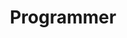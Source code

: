---
layout: work-with-us-layout

title: Programmer

description: <p class=simple-content>At Fields of View, we design games and simulations to make better policy.<br>A programmer in Fields of View will work on various projects for FoV, developing tools as per the project requirements and providing assistance to the other teams in developing digital content. The ability to estimate development time and the ability to adapt to deliver reliable quality code is highly valued.<br>Fields of View is an interdisciplinary group - therefore, the developer is expected to work with people from diverse backgrounds. The developer will be working on multiple projects - therefore, ability to switch contexts, and deliver according to timelines is a must.<br>We are a not-for-profit research organisation and the position is based in Bangalore. Women developers are encouraged to apply.<br>For details of remuneration and any other information, please mail <a href = "mailto:work@fieldsofview.in?subject=Application for the position of Programmer" class="mailid">work@fieldsofview.in</a> with your CV.</p>

skills: <p class=simple-content style="font-size:14pt"><b>Basics&#58;</b></p><ul><li>Git</li><li>Ability to work with UNIX / Linux with ease</li><li>Databases PostgreSQL and MySQL</li><li>Java / C++ / C#</li><li>Python / Perl</li><li>Scripting&#58; BASH/Python/Perl</li><li>Testing&#58; JUnit</li></ul><p class=simple-content style="font-size:14pt"><b>Web&#58;</b></p><ul><li>HTML/CSS/JS</li><li>Django / Ruby on Rails</li><li>PHP</li></ul><p class=simple-content style="font-size:14pt"><b>Bonus points for&#58;</b></p><ul><li>Being up-to-date with the latest technologies and concepts in software design.</li><li>Examples of scalable, clean, collaborative and maintainable code.</li><li>Ability to use existing plug-ins and frameworks effectively.</li><li>Proficiency in GIS tools</li><li>Working with Simulation tools such as AnyLogic, NetLogo, MATSIM, etc.</li><li>Contributor to a popular open source project.</li><li>Basic system administration to maintain a web server and database management.</li><li>Unity</li></ul>

ide: intern

tag: Intern

category: jd

permalink: /projects/work-with-us/programmer/
---